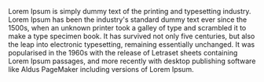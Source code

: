 Lorem Ipsum is simply dummy text of the printing
and typesetting industry. Lorem Ipsum has been the
industry's standard dummy text ever since the 1500s,
when an unknown printer took a galley of type and scrambled 
it to make a type specimen book. It has survived not only five centuries, 
but also the leap into electronic typesetting, remaining essentially unchanged. 
It was popularised in the 1960s with the release of Letraset sheets containing 
Lorem Ipsum passages, and more recently with desktop publishing software like Aldus 
PageMaker including versions of Lorem Ipsum.
